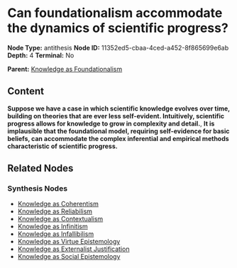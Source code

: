 # Can foundationalism accommodate the dynamics of scientific progress?

**Node Type:** antithesis
**Node ID:** 11352ed5-cbaa-4ced-a452-8f865699e6ab
**Depth:** 4
**Terminal:** No

**Parent:** [Knowledge as Foundationalism](knowledge-as-foundationalism-synthesis-f33e2a0a-717d-4217-aa97-6a460c67f34c.md)

## Content

**Suppose we have a case in which scientific knowledge evolves over time, building on theories that are ever less self-evident. Intuitively, scientific progress allows for knowledge to grow in complexity and detail.**, **It is implausible that the foundational model, requiring self-evidence for basic beliefs, can accommodate the complex inferential and empirical methods characteristic of scientific progress.**

## Related Nodes

### Synthesis Nodes

- [Knowledge as Coherentism](knowledge-as-coherentism-synthesis-b62213fd-7f3f-421a-a57d-c16c13839c99.md)
- [Knowledge as Reliabilism](knowledge-as-reliabilism-synthesis-43c226cc-7646-4fa9-98bf-12ec682b3a11.md)
- [Knowledge as Contextualism](knowledge-as-contextualism-synthesis-be5bd41b-e711-4251-89b5-ccb99d01c69b.md)
- [Knowledge as Infinitism](knowledge-as-infinitism-synthesis-ada01638-3843-496a-ac27-55d8b4be902a.md)
- [Knowledge as Infallibilism](knowledge-as-infallibilism-synthesis-8269c61c-4b29-48c0-8abf-813c9e0e5e34.md)
- [Knowledge as Virtue Epistemology](knowledge-as-virtue-epistemology-synthesis-e764eb9a-a4a7-43f9-a827-de3fb4c1ccc0.md)
- [Knowledge as Externalist Justification](knowledge-as-externalist-justification-synthesis-8d526fca-e773-48c7-a0e8-69919ededdc5.md)
- [Knowledge as Social Epistemology](knowledge-as-social-epistemology-synthesis-4fdaaa64-ce2b-4fe1-ac0e-a5527649a941.md)
